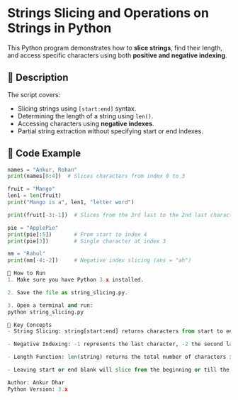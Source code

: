 # Strings Slicing and Operations on Strings in Python

This Python program demonstrates how to **slice strings**, find their length, and access specific characters using both **positive and negative indexing**.

## 📜 Description
The script covers:
- Slicing strings using `[start:end]` syntax.
- Determining the length of a string using `len()`.
- Accessing characters using **negative indexes**.
- Partial string extraction without specifying start or end indexes.

## 🧩 Code Example
```python
names = "Ankur, Rohan"
print(names[0:4])  # Slices characters from index 0 to 3

fruit = "Mango"
len1 = len(fruit)
print("Mango is a", len1, "letter word")

print(fruit[-3:-1])  # Slices from the 3rd last to the 2nd last character

pie = "ApplePie"
print(pie[:5])       # From start to index 4
print(pie[3])        # Single character at index 3

nm = "Rahul"
print(nm[-4:-2])     # Negative index slicing (ans = "ah")

🚀 How to Run
1. Make sure you have Python 3.x installed.

2. Save the file as string_slicing.py.

3. Open a terminal and run:
python string_slicing.py

📌 Key Concepts
- String Slicing: string[start:end] returns characters from start to end-1.

- Negative Indexing: -1 represents the last character, -2 the second last, and so on.

- Length Function: len(string) returns the total number of characters in the string.

- Leaving start or end blank will slice from the beginning or till the end respectively.

Author: Ankur Dhar
Python Version: 3.x